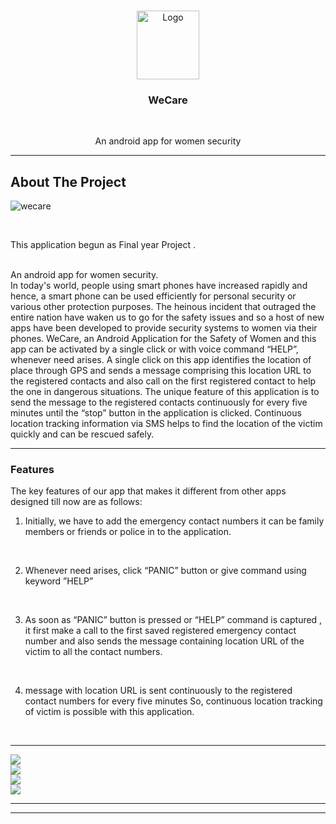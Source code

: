 <br />
<p align="center">
  <a href="https://github.com/UlbertAO/WeCare">
    <img src="https://imgur.com/hmERdYY.jpeg" alt="Logo" width="100" height="110">
  </a>
<br/>
  <h3 align="center">WeCare</h3>
  <br/>
   <p align="center">An android app for women security
    <br />
  </p>
</p>

---

## About The Project

![wecare](https://imgur.com/7edvK1v.jpg)

<br/>

This application begun as Final year Project .

<br/>
An android app for women security.

<br/>
In today's world, people using smart phones have increased rapidly and hence, a smart phone can be used efficiently for personal security or various other protection purposes. The heinous incident that outraged the entire nation have waken us to go for the safety issues and so a host of new apps have been developed to provide security systems to women via their phones. WeCare, an Android Application for the Safety of Women and this app can be activated  by a single click or with voice command “HELP”, whenever need arises. A single click on this app identifies the location of place through GPS  and sends a message comprising this location URL to the registered contacts and also call on the first registered contact to help the one in dangerous situations. The unique feature of this application is to send the message to the registered contacts continuously for every five minutes until the “stop” button in the application is clicked. Continuous location tracking information via SMS helps to find the location of the victim quickly and can be rescued safely.<br/>

---
### Features

The key features of our app that makes it different from other apps designed till now are as follows: 
<br/>

1) Initially, we have to add the emergency contact numbers it can be family members or friends or police in to the application.
<br/>

2) Whenever need arises, click “PANIC” button or give command using keyword ”HELP”
<br/>

3) As soon as “PANIC” button is pressed or “HELP” command is captured , it first make a call to the first saved registered emergency contact number and also sends the message containing location URL of the victim to all the contact numbers.
<br/>

4) message with location URL is sent continuously to the registered contact numbers for every five minutes So, continuous location tracking of victim is possible with this application.
<br/>


---
![](https://imgur.com/M3CW3Jq.jpeg)
<br/>
![](https://imgur.com/DGN0FWE.jpeg)
<br/>
![](https://imgur.com/skiKmbQ.jpeg)
<br/>
![](https://imgur.com/QVcNjYK.jpeg)
<br/>

***
***
